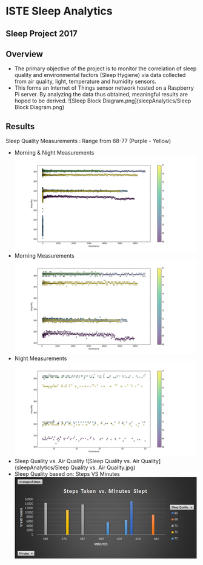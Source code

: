 # ISTE Sleep Analytics
## Sleep Project 2017

## Overview
* The primary objective of the project is to monitor the correlation of sleep quality and environmental factors (Sleep Hygiene) via data collected from air quality, light, temperature and humidity sensors.
* This forms an Internet of Things sensor network hosted on a Raspberry Pi server. By analyzing the data thus obtained, meaningful results are hoped to be derived.
![Sleep Block Diagram.png](sleepAnalytics/Sleep Block Diagram.png)

## Results

Sleep Quality Measurements : Range from 68-77 (Purple - Yellow)

* Morning & Night Measurements
![Data_all](sleepAnalytics/Data_all.png)
* Morning Measurements
![Data_50_above](sleepAnalytics/Data_50_above.png)
* Night Measurements
![Data_50_above](sleepAnalytics/Data_dark.png)
* Sleep Quality vs. Air Quality
![Sleep Quality vs. Air Quality](sleepAnalytics/Sleep Quality vs. Air Quality.jpg)
* Sleep Quality based on: Steps VS Minutes
![StepsvMinutes](sleepAnalytics/StepsvMinutes.jpg)





